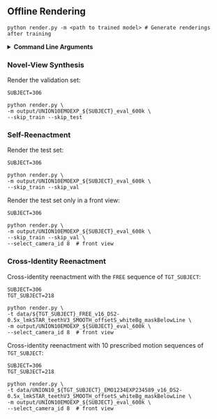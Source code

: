 ## Offline Rendering

```shell
python render.py -m <path to trained model> # Generate renderings after training
```

<details>
<summary><span style="font-weight: bold;">Command Line Arguments</span></summary>

- `--model_path` / `-m` 

  Path to the trained model directory you want to create renderings for.

- `--skip_train`

  Flag to skip rendering the training set.

- `--skip_val`

  Flag to skip rendering the test set.

- `--skip_test`

  Flag to skip rendering the validation set.  

- `--select_camera_id`

  Only render from a specific camera id.

- `--target_path` / `-t`

  Path to the target directory containing a motion sequence for reenactment.

> **NOTE:** The below parameters will be read automatically from the model path, based on what was used for training. However, you may override them by providing them explicitly on the command line. 

- `--source_path` / `-s`

  Path to the source directory containing a COLMAP or Synthetic NeRF data set.

- `--eval`

  Add this flag to use a MipNeRF360-style training/test split for evaluation.

- `--resolution` / `-r`

  Changes the resolution of the loaded images before training. If provided ```1, 2, 4``` or ```8```, uses original, 1/2, 1/4 or 1/8 resolution, respectively. For all other values, rescales the width to the given number while maintaining image aspect. ```1``` by default.

- `--white_background` / `-w`

  Add this flag to use white background instead of black (default), e.g., for evaluation of NeRF Synthetic dataset.

</details>

### Novel-View Synthesis

Render the validation set:

```shell
SUBJECT=306

python render.py \
-m output/UNION10EMOEXP_${SUBJECT}_eval_600k \
--skip_train --skip_test
```

### Self-Reenactment

Render the test set:

```shell
SUBJECT=306

python render.py \
-m output/UNION10EMOEXP_${SUBJECT}_eval_600k \
--skip_train --skip_val
```

Render the test set only in a front view:

```shell
SUBJECT=306

python render.py \
-m output/UNION10EMOEXP_${SUBJECT}_eval_600k \
--skip_train --skip_val \
--select_camera_id 8  # front view
```

### Cross-Identity Reenactment

Cross-identity reenactment with the `FREE` sequence of `TGT_SUBJECT`:

```shell
SUBJECT=306
TGT_SUBJECT=218

python render.py \
-t data/${TGT_SUBJECT}_FREE_v16_DS2-0.5x_lmkSTAR_teethV3_SMOOTH_offsetS_whiteBg_maskBelowLine \
-m output/UNION10EMOEXP_${SUBJECT}_eval_600k \
--select_camera_id 8  # front view
```

Cross-identity reenactment with 10 prescribed motion sequences of `TGT_SUBJECT`:

```shell
SUBJECT=306
TGT_SUBJECT=218

python render.py \
-t data/UNION10_${TGT_SUBJECT}_EMO1234EXP234589_v16_DS2-0.5x_lmkSTAR_teethV3_SMOOTH_offsetS_whiteBg_maskBelowLine \
-m output/UNION10EMOEXP_${SUBJECT}_eval_600k \
--select_camera_id 8  # front view
```
